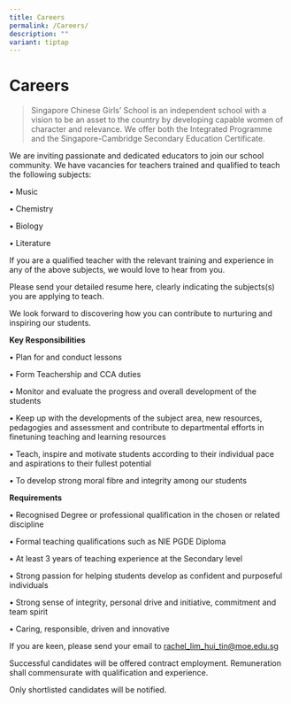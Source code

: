 ```yaml
---
title: Careers
permalink: /Careers/
description: ""
variant: tiptap
---
```

<h1><strong>Careers</strong></h1>
<blockquote>
<p>Singapore Chinese Girls’ School is an independent school with a vision
to be an asset to the country by developing capable women of character
and relevance. We offer both the Integrated Programme and the Singapore-Cambridge
Secondary Education Certificate.</p>
</blockquote>
<p></p>
<p>We are inviting passionate and dedicated educators to join our school
community. We have vacancies for teachers trained and qualified to teach
the following subjects:</p>
<p>• Music</p>
<p>• Chemistry</p>
<p>• Biology</p>
<p>• Literature</p>
<p>If you are a qualified teacher with the relevant training and experience
in any of the above subjects, we would love to hear from you.</p>
<p>Please send your detailed resume here, clearly indicating the subjects(s)
you are applying to teach.</p>
<p>We look forward to discovering how you can contribute to nurturing and
inspiring our students.</p>
<p><strong>Key Responsibilities</strong>
</p>
<p>• Plan for and conduct lessons</p>
<p>• Form Teachership and CCA duties</p>
<p>• Monitor and evaluate the progress and overall development of the students</p>
<p>• Keep up with the developments of the subject area, new resources, pedagogies
and assessment and contribute to departmental efforts in finetuning teaching
and learning resources</p>
<p>• Teach, inspire and motivate students according to their individual pace
and aspirations to their fullest potential</p>
<p>• To develop strong moral fibre and integrity among our students</p>
<p></p>
<p><strong>Requirements</strong>
</p>
<p>• Recognised Degree or professional qualification in the chosen or related
discipline</p>
<p>• Formal teaching qualifications such as NIE PGDE Diploma</p>
<p>• At least 3 years of teaching experience at the Secondary level</p>
<p>• Strong passion for helping students develop as confident and purposeful
individuals</p>
<p>• Strong sense of integrity, personal drive and initiative, commitment
and team spirit</p>
<p>• Caring, responsible, driven and innovative</p>
<p></p>
<p>If you are keen, please send your email to <a href="mailto:rachel_lim_hui_tin@moe.edu.sg" rel="noopener noreferrer nofollow" target="_blank">rachel_lim_hui_tin@moe.edu.sg</a>
</p>
<p>Successful candidates will be offered contract employment. Remuneration
shall commensurate with qualification and experience.</p>
<p>Only shortlisted candidates will be notified.</p>
<p></p>
<p></p>